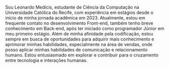 Sou Leonardo Medicis, estudante de Ciência da Computação na Universidade Católica do Recife, com experiência em estágios desde o início de minha jornada acadêmica em 2023. Atualmente, estou em frequente contato no desenvolvimento Front-end, também tenho breve conhecimento em Back-end, após ter iniciado como programador Júnior em meu primeiro estágio. Além de minha afinidade pela codificação, estou sempre em busca de oportunidades para adquirir mais conhecimento e aprimorar minhas habilidades, especialmente na área de vendas, onde posso aplicar minhas habilidades de comunicação e relacionamento humano. Estou entusiasmado em explorar e contribuir para o cruzamento entre tecnologia e interações humanas.
